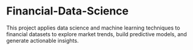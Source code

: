 # Financial-Data-Science
This project applies data science and machine learning techniques to financial datasets to explore market trends, build predictive models, and generate actionable insights.
